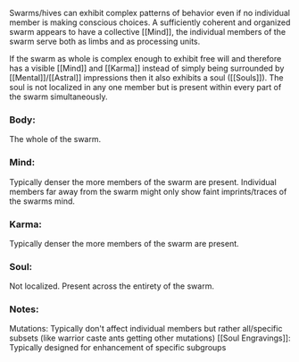 Swarms/hives can exhibit complex patterns of behavior even if no individual member is making conscious choices. A sufficiently coherent and organized swarm appears to have a collective [[Mind]], the individual members of the swarm serve both as limbs and as processing units. 

If the swarm as whole is complex enough to exhibit free will and therefore has a visible [[Mind]] and [[Karma]] instead of simply being surrounded by [[Mental]]/[[Astral]] impressions then it also exhibits a soul ([[Souls]]). The soul is not localized in any one member but is present within every part of the swarm simultaneously.

### Body: 

The whole of the swarm.

### Mind:

Typically denser the more members of the swarm are present. Individual members far away from the swarm might only show faint imprints/traces of the swarms mind.

### Karma:

Typically denser the more members of the swarm are present.

### Soul:

Not localized. Present across the entirety of the swarm.

### Notes:

Mutations: Typically don't affect individual members but rather all/specific subsets (like warrior caste ants getting other mutations)
[[Soul Engravings]]: Typically designed for enhancement of specific subgroups